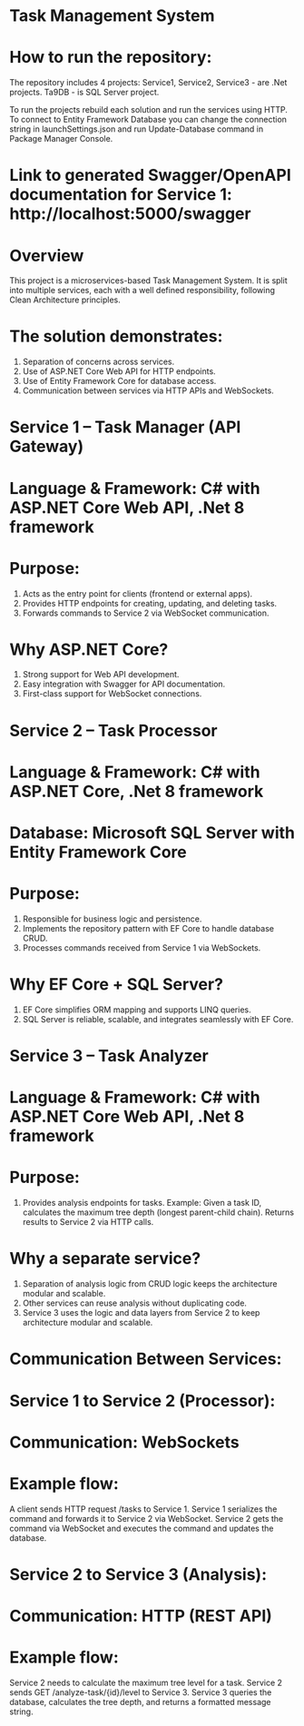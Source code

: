 # Task Management System

# How to run the repository:

The repository includes 4 projects: 
Service1, Service2, Service3 - are .Net projects.
Ta9DB - is SQL Server project.

To run the projects rebuild each solution and run the services using HTTP.
To connect to Entity Framework Database you can change the connection string in launchSettings.json
and run Update-Database command in Package Manager Console.

# Link to generated Swagger/OpenAPI documentation for Service 1: http://localhost:5000/swagger

# Overview

This project is a microservices-based Task Management System.
It is split into multiple services, each with a well defined responsibility, following Clean Architecture principles.


# The solution demonstrates:

1. Separation of concerns across services.
2. Use of ASP.NET Core Web API for HTTP endpoints.
3. Use of Entity Framework Core for database access.
4. Communication between services via HTTP APIs and WebSockets.


# Service 1 – Task Manager (API Gateway)

# Language & Framework: C# with ASP.NET Core Web API, .Net 8 framework

# Purpose:

1. Acts as the entry point for clients (frontend or external apps).
2. Provides HTTP endpoints for creating, updating, and deleting tasks.
3. Forwards commands to Service 2 via WebSocket communication.

# Why ASP.NET Core?

1. Strong support for Web API development.
2. Easy integration with Swagger for API documentation.
3. First-class support for WebSocket connections.


# Service 2 – Task Processor

# Language & Framework: C# with ASP.NET Core, .Net 8 framework

# Database: Microsoft SQL Server with Entity Framework Core

# Purpose:

1. Responsible for business logic and persistence.
2. Implements the repository pattern with EF Core to handle database CRUD.
3. Processes commands received from Service 1 via WebSockets.

# Why EF Core + SQL Server?

1. EF Core simplifies ORM mapping and supports LINQ queries.
2. SQL Server is reliable, scalable, and integrates seamlessly with EF Core.


# Service 3 – Task Analyzer

# Language & Framework: C# with ASP.NET Core Web API, .Net 8 framework

# Purpose:

1. Provides analysis endpoints for tasks.
Example: Given a task ID, calculates the maximum tree depth (longest parent-child chain).
Returns results to Service 2 via HTTP calls.

# Why a separate service?

1. Separation of analysis logic from CRUD logic keeps the architecture modular and scalable.
2. Other services can reuse analysis without duplicating code.
3. Service 3 uses the logic and data layers from Service 2 to keep architecture modular and scalable.


# Communication Between Services:

# Service 1 to Service 2 (Processor):

# Communication: WebSockets

# Example flow:

A client sends HTTP request /tasks to Service 1.
Service 1 serializes the command and forwards it to Service 2 via WebSocket.
Service 2 gets the command via WebSocket and executes the command and updates the database.

# Service 2 to Service 3 (Analysis):

# Communication: HTTP (REST API)

# Example flow:

Service 2 needs to calculate the maximum tree level for a task.
Service 2 sends GET /analyze-task/{id}/level to Service 3.
Service 3 queries the database, calculates the tree depth, and returns a formatted message string.